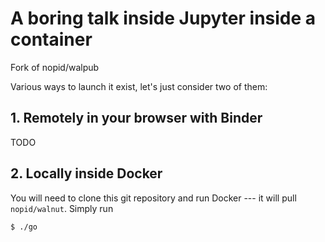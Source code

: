 # A boring talk inside Jupyter inside a container

Fork of nopid/walpub

Various ways to launch it exist, let's just consider two of them:

## 1. Remotely in your browser with Binder

TODO

## 2. Locally inside Docker

You will need to clone this git repository and run Docker --- it will pull 
`nopid/walnut`. Simply run
```
$ ./go
```
